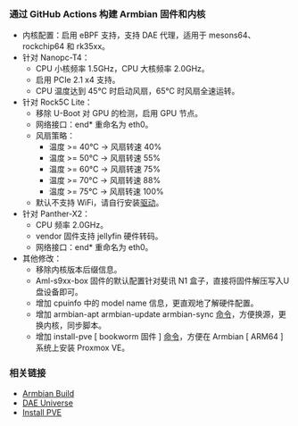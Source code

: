 ### 通过 GitHub Actions 构建 Armbian 固件和内核
- 内核配置：启用 eBPF 支持，支持 DAE 代理，适用于 mesons64、rockchip64 和 rk35xx。
- 针对 Nanopc-T4：
  - CPU 小核频率 1.5GHz，CPU 大核频率 2.0GHz。
  - 启用 PCIe 2.1 x4 支持。
  - CPU 温度达到 45°C 时启动风扇，65°C 时风扇全速运转。
- 针对 Rock5C Lite：
  - 移除 U-Boot 对 GPU 的检测，启用 GPU 节点。
  - 网络接口：end* 重命名为 eth0。
  - 风扇策略：
    - 温度 >= 40°C  -> 风扇转速 40%
    - 温度 >= 50°C  -> 风扇转速 55%
    - 温度 >= 60°C  -> 风扇转速 75%
    - 温度 >= 70°C  -> 风扇转速 88%
    - 温度 >= 75°C  -> 风扇转速 100%
  - 默认不支持 WiFi，请自行安装[驱动](https://github.com/radxa-pkg/aic8800)。
- 针对 Panther-X2：
  - CPU 频率 2.0GHz。
  - vendor 固件支持 jellyfin 硬件转码。
  - 网络接口：end* 重命名为 eth0。
- 其他修改： 
  - 移除内核版本后缀信息。
  - Aml-s9xx-box 固件的默认配置针对斐讯 N1 盒子，直接将固件解压写入U盘设备即可。
  - 增加 cpuinfo 中的 model name 信息，更直观地了解硬件配置。
  - 增加 armbian-apt armbian-update armbian-sync [命令](https://github.com/Zane-E/Armbian-Actions/blob/main/screenshot/screenshot.png)，方便换源，更换内核，同步脚本。
  - 增加 install-pve [ bookworm 固件 ] [命令](https://github.com/Zane-E/Armbian-Actions/blob/main/screenshot/install-pve.png)，方便在 Armbian [ ARM64 ] 系统上安装 Proxmox VE。

### 相关链接
- [Armbian Build](https://github.com/armbian/build)
- [DAE Universe](https://github.com/daeuniverse/dae)
- [Install PVE](https://www.zhou.pp.ua/)
